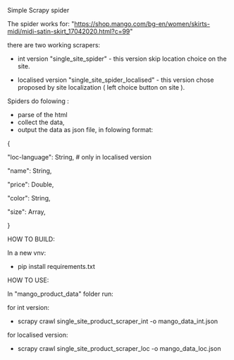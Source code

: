 Simple Scrapy spider

The spider works for:
"https://shop.mango.com/bg-en/women/skirts-midi/midi-satin-skirt_17042020.html?c=99"

there are two working scrapers:
- int version "single_site_spider" - this version skip location choice on the site.

- localised version "single_site_spider_localised" - this version chose proposed by site localization ( left choice button on site ).

Spiders do folowing :

- parse of the html
- collect the data,
- output the data as json file, in folowing format:

{

"loc-language": String,      # only in localised version

"name": String,

"price": Double,

"color": String,

"size": Array,

}

HOW TO BUILD:

In a new vnv:

- pip install requirements.txt


HOW TO USE:

In  "mango_product_data" folder run:

for int version:

-  scrapy crawl single_site_product_scraper_int -o mango_data_int.json

for localised version:

- scrapy crawl single_site_product_scraper_loc -o mango_data_loc.json
